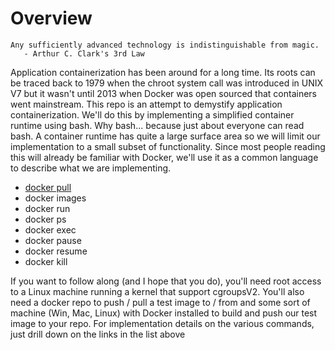 # Overview 
```
Any sufficiently advanced technology is indistinguishable from magic.
   - Arthur C. Clark's 3rd Law
```

Application containerization has been around for a long time.  Its roots can be traced back to 1979 when the chroot system call was introduced in UNIX V7 but it wasn't until 2013 when Docker was open sourced that containers went mainstream. This repo is an attempt to demystify application containerization.  We'll do this by implementing a simplified container runtime using bash.  Why bash... because just about everyone can read bash.  A container runtime has quite a large surface area so we will limit our implementation to a small subset of functionality. Since most people reading this will already be familiar with Docker, we'll use it as a common language to describe what we are implementing.

* [docker pull](/details/docker-pull/)
* docker images
* docker run
* docker ps
* docker exec
* docker pause
* docker resume
* docker kill
 
If you want to follow along (and I hope that you do), you'll need root access to a Linux machine running a kernel that support cgroupsV2.  You'll also need a docker repo to push / pull a test image to / from and some sort of machine (Win, Mac, Linux) with Docker installed to build and push our test image to your repo.  For implementation details on the various commands, just drill down on the links in the list above
